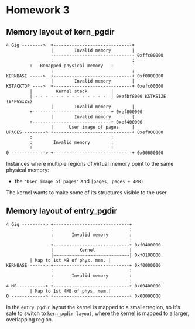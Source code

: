 
# Homework 3

## Memory layout of kern_pgdir
```
4 Gig -------->  +------------------------------+
                 |        Invalid memory        |
                 -------------------------------- 0xffc00000
                 :                              :
		 :   Remapped physical memory   :
                 :                              :
KERNBASE ----->  +------------------------------+ 0xf0000000
                 |        Invalid memory        |
KSTACKTOP ---->  +------------------------------+ 0xefc00000
		 |         Kernel stack         | 
		 | - - - - - - - - - - - - - -  | 0xefbf8000 KSTKSIZE (8*PGSIZE)
                 |        Invalid memory        |
		 +------------------------------+ 0xef800000
                 |        Invalid memory        |
		 +------------------------------+ 0xef400000
                 |      User image of pages     |
UPAGES --------> +------------------------------+ 0xef000000
		 :                              :
		 :        Invalid memory        :
		 :                              :
0 -------------> +------------------------------+ 0x00000000
```
Instances where multiple regions of virtual memory point to the same physical memory:
- the ```"User image of pages"``` and ```[pages, pages + 4MB)```

The kernel wants to make some of its structures visible to the user.

## Memory layout of entry_pgdir
``` 
4 Gig ---------> +-----------------------------+
                 :                             :
                 :       Invalid memory        :
                 :                             :
                 +-----------------------------+ 0xf0400000
                 |          Kernel             |
                 |~~~~~~~~~~~~~~~~~~~~~~~~~~~~~| 0xf0100000
		 | Map to 1st MB of phys. mem. |
KERNBASE ------> +-----------------------------+ 0xf0000000
                 :                             :
                 :       Invalid memory        :
                 :                             :
4 MB ----------> +-----------------------------+ 0x00400000
		 | Map to 1st 4MB of phys. mem.|
0 -------------> +-----------------------------+ 0x00000000
``` 

In the ```entry_pgdir``` layout the kernel is mapped to a smallerregion, so it's safe to switch to ```kern_pgdir layout```, where the kernel is mapped to a larger, overlapping region.

		

